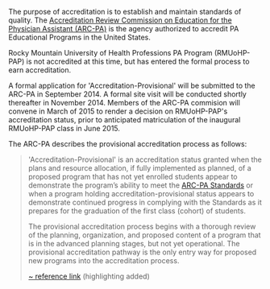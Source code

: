 The purpose of accreditation is to establish and maintain standards of quality. The [Accreditation Review Commission on Education for the Physician Assistant (ARC-PA)][arc] is the agency authorized to accredit PA Educational Programs in the United States.

Rocky Mountain University of Health Professions PA Program (RMUoHP-PAP) is not accredited at this time, but has entered the formal process to earn accreditation.

A formal application for 'Accreditation-Provisional' will be submitted to the ARC-PA in September 2014. A formal site visit will be conducted shortly thereafter in November 2014. Members of <span class="highlight">the ARC-PA commision will convene in March of 2015 to render a decision on RMUoHP-PAP's accreditation status</span>, prior to anticipated matriculation of the inaugural RMUoHP-PAP class in June 2015.

The ARC-PA describes the provisional accreditation process as follows:

> 'Accreditation-Provisional' is an accreditation status granted when the plans and resource allocation, if fully implemented as planned, of a proposed program that has not yet enrolled students appear to demonstrate the program’s ability to meet the [ARC-PA Standards][standards] or when a program holding accreditation-provisional status appears to demonstrate continued progress in complying with the Standards as it prepares for the graduation of the first class (cohort) of students.
> 
> The provisional accreditation process begins with a thorough review of the planning, organization, and proposed content of a program that is in the advanced planning stages, but not yet operational. <span class="highlight">The provisional accreditation pathway is the only entry way for proposed new programs into the accreditation process.</span>
>   
> <span class="reference">[~ reference link][arc-provisional] (highlighting added)</span> 

[arc]: http://www.arc-pa.org
[standards]: http://www.arc-pa.org/acc_standards/
[arc-provisional]: http://www.arc-pa.org/provisional_acc/information.html







